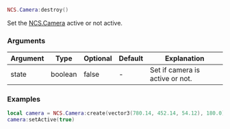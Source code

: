 ```lua
NCS.Camera:destroy()
```

Set the [NCS.Camera](./create) active or not active.

### Arguments

| Argument | Type    | Optional | Default | Explanation                     |
| -------- | ------- | -------- | ------- | ------------------------------- |
| state    | boolean | false    | -       | Set if camera is active or not. |

### Examples

```lua
local camera = NCS.Camera:create(vector3(780.14, 452.14, 54.12), 180.0)
camera:setActive(true)
```

